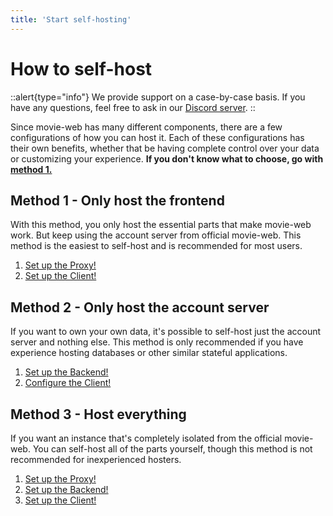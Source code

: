 ```yaml
---
title: 'Start self-hosting'
---
```


# How to self-host

::alert{type="info"}
We provide support on a case-by-case basis. If you have any questions, feel free to ask in our [Discord server](https://discord.gg/gQYB6fGArX).
::

Since movie-web has many different components, there are a few configurations of how you can host it. Each of these configurations has their own benefits, whether that be having complete control over your data or customizing your experience.
**If you don't know what to choose, go with [method 1.](#method-1---only-host-the-frontend)**

## Method 1 - Only host the frontend

With this method, you only host the essential parts that make movie-web work. But keep using the account server from official movie-web.
This method is the easiest to self-host and is recommended for most users.

1. [Set up the Proxy!](../2.proxy/1.deploy.md)
2. [Set up the Client!](../3.client/1.deploy.md)

## Method 2 - Only host the account server

If you want to own your own data, it's possible to self-host just the account server and nothing else.
This method is only recommended if you have experience hosting databases or other similar stateful applications.

1. [Set up the Backend!](../4.backend/1.deploy.md)
2. [Configure the Client!](../3.client/1.deploy.md)

## Method 3 - Host everything

If you want an instance that's completely isolated from the official movie-web. You can self-host all of the parts yourself, though this method is not recommended for inexperienced hosters.

1. [Set up the Proxy!](../2.proxy/1.deploy.md)
2. [Set up the Backend!](../4.backend/1.deploy.md)
3. [Set up the Client!](../3.client/1.deploy.md)
